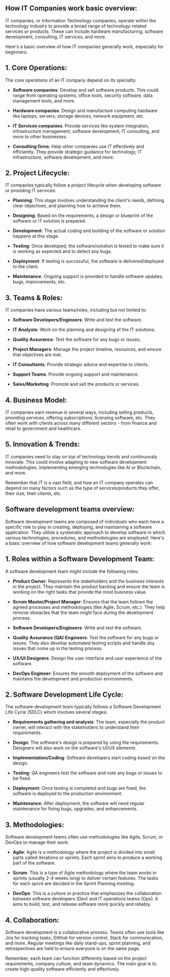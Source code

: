 ## How IT Companies work basic overview:

IT companies, or Information Technology companies, operate within the technology industry to provide a broad range of technology-related services or products. These can include hardware manufacturing, software development, consulting, IT services, and more. 

Here's a basic overview of how IT companies generally work, especially for beginners:

## 1. Core Operations:

The core operations of an IT company depend on its specialty. 

- **Software companies**: Develop and sell software products. This could range from operating systems, office tools, security software, data management tools, and more.

- **Hardware companies**: Design and manufacture computing hardware like laptops, servers, storage devices, network equipment, etc.

- **IT Services companies**: Provide services like system integration, infrastructure management, software development, IT consulting, and more to other businesses. 

- **Consulting firms**: Help other companies use IT effectively and efficiently. They provide strategic guidance for technology, IT infrastructure, software development, and more.

## 2. Project Lifecycle:

IT companies typically follow a project lifecycle when developing software or providing IT services:

- **Planning**: This stage involves understanding the client's needs, defining clear objectives, and planning how to achieve them. 

- **Designing**: Based on the requirements, a design or blueprint of the software or IT solution is prepared.

- **Development**: The actual coding and building of the software or solution happens at this stage.

- **Testing**: Once developed, the software/solution is tested to make sure it is working as expected and to detect any bugs.

- **Deployment**: If testing is successful, the software is delivered/deployed to the client. 

- **Maintenance**: Ongoing support is provided to handle software updates, bugs, improvements, etc.

## 3. Teams & Roles:

IT companies have various teams/roles, including but not limited to:

- **Software Developers/Engineers**: Write and test the software.

- **IT Analysts**: Work on the planning and designing of the IT solutions.

- **Quality Assurance**: Test the software for any bugs or issues.

- **Project Managers**: Manage the project timeline, resources, and ensure that objectives are met.

- **IT Consultants**: Provide strategic advice and expertise to clients.

- **Support Teams**: Provide ongoing support and maintenance.

- **Sales/Marketing**: Promote and sell the products or services.

## 4. Business Model:

IT companies earn revenue in several ways, including selling products, providing services, offering subscriptions, licensing software, etc. They often work with clients across many different sectors - from finance and retail to government and healthcare.

## 5. Innovation & Trends:

IT companies need to stay on top of technology trends and continuously innovate. This could involve adapting to new software development methodologies, implementing emerging technologies like AI or Blockchain, and more.

Remember that IT is a vast field, and how an IT company operates can depend on many factors such as the type of services/products they offer, their size, their clients, etc.


## Software development teams overview:


Software development teams are composed of individuals who each have a specific role to play in creating, deploying, and maintaining a software application. They utilize a systematic approach to develop software in which various technologies, procedures, and methodologies are employed. Here's a basic overview of how software development teams generally work:

## 1. Roles within a Software Development Team:

A software development team might include the following roles:

- **Product Owner**: Represents the stakeholders and the business interests in the project. They maintain the product backlog and ensure the team is working on the right tasks that provide the most business value.

- **Scrum Master/Project Manager**: Ensures that the team follows the agreed processes and methodologies (like Agile, Scrum, etc.). They help remove obstacles that the team might face during the development process.

- **Software Developers/Engineers**: Write and test the software.

- **Quality Assurance (QA) Engineers**: Test the software for any bugs or issues. They also develop automated testing scripts and handle any issues that come up in the testing process.

- **UX/UI Designers**: Design the user interface and user experience of the software.

- **DevOps Engineer**: Ensures the smooth deployment of the software and maintains the development and production environments.

## 2. Software Development Life Cycle:

The software development team typically follows a Software Development Life Cycle (SDLC) which involves several stages:

- **Requirements gathering and analysis**: The team, especially the product owner, will interact with the stakeholders to understand their requirements.

- **Design**: The software's design is prepared by using the requirements. Designers will also work on the software's UI/UX elements.

- **Implementation/Coding**: Software developers start coding based on the design.

- **Testing**: QA engineers test the software and note any bugs or issues to be fixed.

- **Deployment**: Once testing is completed and bugs are fixed, the software is deployed to the production environment.

- **Maintenance**: After deployment, the software will need regular maintenance for fixing bugs, upgrades, and enhancements.

## 3. Methodologies:

Software development teams often use methodologies like Agile, Scrum, or DevOps to manage their work:

- **Agile**: Agile is a methodology where the project is divided into small parts called iterations or sprints. Each sprint aims to produce a working part of the software.

- **Scrum**: This is a type of Agile methodology where the team works in sprints (usually 2-4 weeks long) to deliver certain features. The tasks for each sprint are decided in the Sprint Planning meeting.

- **DevOps**: This is a culture or practice that emphasizes the collaboration between software developers (Dev) and IT operations teams (Ops). It aims to build, test, and release software more quickly and reliably.

## 4. Collaboration:

Software development is a collaborative process. Teams often use tools like Jira for tracking tasks, GitHub for version control, Slack for communication, and more. Regular meetings like daily stand-ups, sprint planning, and retrospectives are held to ensure everyone is on the same page.

Remember, each team can function differently based on the project requirements, company culture, and team dynamics. The main goal is to create high-quality software efficiently and effectively.



